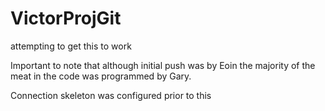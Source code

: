 # VictorProjGit
attempting to get this to work

Important to note that although initial push was by Eoin the majority of the meat in the code was programmed by Gary.

Connection skeleton was configured prior to this
